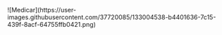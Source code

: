 <P aling='center'>
  ![Medicar](https://user-images.githubusercontent.com/37720085/133004538-b4401636-7c15-439f-8acf-64755ffb0421.png)
</p>
